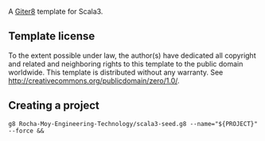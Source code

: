 A [Giter8][g8] template for Scala3.

Template license
----------------
To the extent possible under law, the author(s) have dedicated all copyright and related
and neighboring rights to this template to the public domain worldwide.
This template is distributed without any warranty. See <http://creativecommons.org/publicdomain/zero/1.0/>.

[g8]: http://www.foundweekends.org/giter8/

## Creating a project
```
g8 Rocha-Moy-Engineering-Technology/scala3-seed.g8 --name="${PROJECT}" --force &&
```
